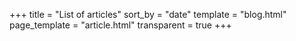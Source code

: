 +++
title = "List of articles"
sort_by = "date"
template = "blog.html"
page_template = "article.html"
transparent = true
+++
